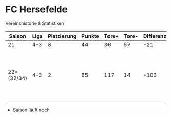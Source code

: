 # FC Hersefelde

Vereinshistorie & Statistiken

Saison | Liga | Platzierung | Punkte | Tore+ | Tore- | Differenz | TopScorer | TopSupporter | TopDefense | Zugänge | Abgänge | Karriereende | Saison  
--- | --- | --- | --- | --- | --- | --- | --- | --- | --- | --- | --- | --- | ---
21 | 4-3 | 8 | 44 | 36 | 57 | -21
22*<br>(32/34) | 4-3 | 2 | 85 | 117 | 14 | +103 | 56 - (1.) Alonso Izquierdo/ESP (21)<br>18 - (8.) Thiago Barbosa (19) | 16 - (1.) Matteo Renzi/SMR (28)<br>15 - (2.) Lahcene Messai/DZA (21) | +26 Timo Dridi/DEU

* Saison läuft noch
